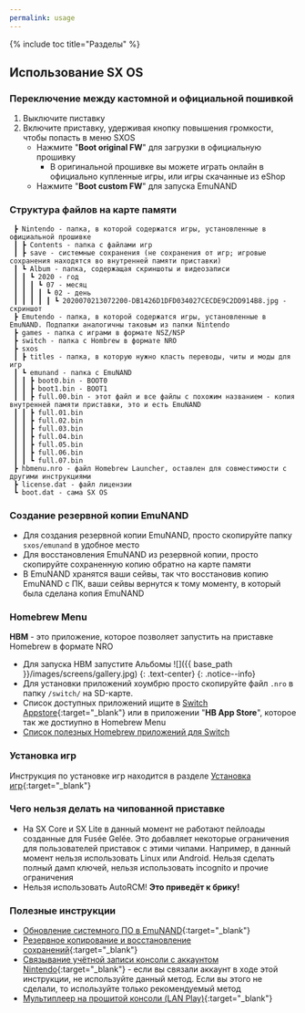 ```yaml
---
permalink: usage
---
```


<script>
    location.href = 'http://switch.customfw.xyz/usage';
</script>

{% include toc title="Разделы" %}

## Использование SX OS

### Переключение между кастомной и официальной пошивкой 

1. Выключите пиставку
1. Включите приставку, удерживая кнопку повышения громкости, чтобы попасть в меню SXOS 
	* Нажмите "**Boot original FW**" для загрузки в официальную прошивку 
		* В оригинальной прошивке вы можете играть онлайн в официально купленные игры, или игры скачанные из eShop
	* Нажмите "**Boot custom FW**" для запуска EmuNAND 

### Структура файлов на карте памяти

```
 ┣ Nintendo - папка, в которой содержатся игры, установленные в официальной прошивке
 ┃ ┣ Contents - папка с файлами игр
 ┃ ┣ save - системные сохранения (не сохранения от игр; игровые сохранения находятся во внутренней памяти приставки)
 ┃ ┗ Album - папка, содержащая скриншоты и видеозаписи
 ┃ ┃ ┗ 2020 - год
 ┃ ┃ ┃ ┗ 07 - месяц
 ┃ ┃ ┃ ┃ ┗ 02 - день
 ┃ ┃ ┃ ┃ ┃ ┗ 2020070213072200-DB1426D1DFD034027CECDE9C2DD914B8.jpg - скриншот
 ┣ Emutendo - папка, в которой содержатся игры, установленные в EmuNAND. Подпапки аналогичны таковым из папки Nintendo
 ┣ games - папка с играми в формате NSZ/NSP
 ┣ switch - папка с Hombrew в формате NRO
 ┣ sxos
 ┃ ┣ titles - папка, в которую нужно класть переводы, читы и моды для игр
 ┃ ┗ emunand - папка с EmuNAND
 ┃ ┃ ┣ boot0.bin - BOOT0
 ┃ ┃ ┣ boot1.bin - BOOT1
 ┃ ┃ ┣ full.00.bin - этот файл и все файлы с похожим названием - копия внутренней памяти приставки, это и есть EmuNAND
 ┃ ┃ ┣ full.01.bin
 ┃ ┃ ┣ full.02.bin
 ┃ ┃ ┣ full.03.bin
 ┃ ┃ ┣ full.04.bin
 ┃ ┃ ┣ full.05.bin
 ┃ ┃ ┣ full.06.bin
 ┃ ┃ ┗ full.07.bin
 ┣ hbmenu.nro - файл Homebrew Launcher, оставлен для совместимости с другими инструкциями
 ┣ license.dat - файл лицензии
 ┗ boot.dat - сама SX OS 
```
### Создание резервной копии EmuNAND 

* Для создания резервной копии EmuNAND, просто скопируйте папку `sxos/emunand` в удобное место
* Для восстановления EmuNAND из резервной копии, просто скопируйте сохраненную копию обратно на карте памяти 
* В EmuNAND хранятся ваши сейвы, так что восстановив копию EmuNAND с ПК, ваши сейвы вернутся к тому моменту, в который была сделана копия EmuNAND 

### Homebrew Menu 

**HBM** - это приложение, которое позволяет запустить на приставке Homebrew в формате NRO 

* Для запуска HBM запустите Альбомы
    ![]({{ base_path }}/images/screens/gallery.jpg) 
    {: .text-center}
    {: .notice--info}
* Для установки приложений хоумбрю просто скопируйте файл `.nro` в папку `/switch/` на SD-карте.
* Список доступных приложений ищите в [Switch Appstore](https://www.switchbru.com/appstore/#/){:target="_blank"} или в приложении "**HB App Store**", которое так же достиупно в Homebrew Menu
* [Список полезных Homebrew приложений для Switch](https://vk.com/@pg_testing-homebrew-apps-for-switch)

### Установка игр 

Инструкция по установке игр находится в разделе [Установка игр](games){:target="_blank"}

### Чего нельзя делать на чипованной приставке 

* На SX Core и SX Lite в данный момент не работают пейлоады созданные для Fusée Gelée. Это добавляет некоторые ограничения для пользователей приставок с этими чипами. Например, в данный момент нельзя использовать Linux или Android. Нельзя сделать полный дамп ключей, нельзя использовать incognito и прочие ограничения 
* Нельзя использовать AutoRCM! **Это приведёт к брику!**

### Полезные инструкции 

* [Обновление системного ПО в EmuNAND](update-to-latest){:target="_blank"}
* [Резервное копирование и восстановление сохранений](https://switch.customfw.xyz/backup-saves){:target="_blank"}
* [Связывание учётной записи консоли с аккаунтом Nintendo](https://switch.customfw.xyz/link-account){:target="_blank"} - если вы связали аккаунт в ходе этой инструкции, не используйте данный метод. Если вы этого не сделали, то иcпользуйте только рекомендуемый метод 
* [Мультиплеер на прошитой консоли (LAN Play)](https://switch.customfw.xyz/lanplay){:target="_blank"}
